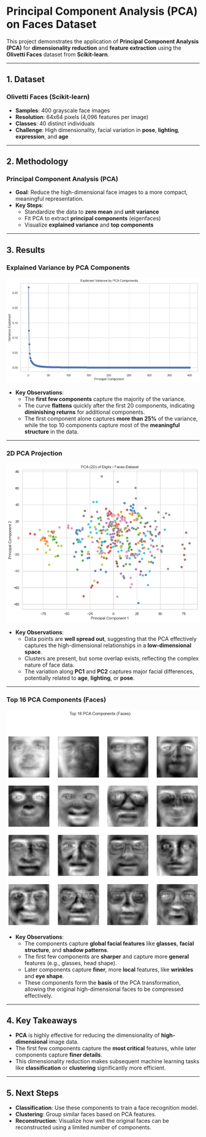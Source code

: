 # Principal Component Analysis (PCA) on Faces Dataset

This project demonstrates the application of **Principal Component Analysis (PCA)** for **dimensionality reduction** and **feature extraction** using the **Olivetti Faces** dataset from **Scikit-learn**.

---

## 1. Dataset

### **Olivetti Faces (Scikit-learn)**

- **Samples**: 400 grayscale face images
- **Resolution**: 64x64 pixels (4,096 features per image)
- **Classes**: 40 distinct individuals
- **Challenge**: High dimensionality, facial variation in **pose**, **lighting**, **expression**, and **age**

---

## 2. Methodology

### **Principal Component Analysis (PCA)**

- **Goal**: Reduce the high-dimensional face images to a more compact, meaningful representation.
- **Key Steps**:
  - Standardize the data to **zero mean** and **unit variance**
  - Fit PCA to extract **principal components** (eigenfaces)
  - Visualize **explained variance** and **top components**

---

## 3. Results

### **Explained Variance by PCA Components**

![Explained Variance by PCA Components](explained_variance.png)

- **Key Observations**:
  - The **first few components** capture the majority of the variance.
  - The curve **flattens** quickly after the first 20 components, indicating **diminishing returns** for additional components.
  - The first component alone captures **more than 25%** of the variance, while the top 10 components capture most of the **meaningful structure** in the data.

---

### **2D PCA Projection**

![PCA (2D) of Digits / Faces Dataset](pca_2d_projection.png)

- **Key Observations**:
  - Data points are **well spread out**, suggesting that the PCA effectively captures the high-dimensional relationships in a **low-dimensional space**.
  - Clusters are present, but some overlap exists, reflecting the complex nature of face data.
  - The variation along **PC1** and **PC2** captures major facial differences, potentially related to **age**, **lighting**, or **pose**.

---

### **Top 16 PCA Components (Faces)**

![Top 16 PCA Components (Faces)](top_16_pca_faces.png)

- **Key Observations**:
  - The components capture **global facial features** like **glasses**, **facial structure**, and **shadow patterns**.
  - The first few components are **sharper** and capture more **general** features (e.g., glasses, head shape).
  - Later components capture **finer**, more **local** features, like **wrinkles** and **eye shape**.
  - These components form the **basis** of the PCA transformation, allowing the original high-dimensional faces to be compressed effectively.

---

## 4. Key Takeaways

- **PCA** is highly effective for reducing the dimensionality of **high-dimensional** image data.
- The first few components capture the **most critical** features, while later components capture **finer details**.
- This dimensionality reduction makes subsequent machine learning tasks like **classification** or **clustering** significantly more efficient.

---

## 5. Next Steps

- **Classification**: Use these components to train a face recognition model.
- **Clustering**: Group similar faces based on PCA features.
- **Reconstruction**: Visualize how well the original faces can be reconstructed using a limited number of components.

